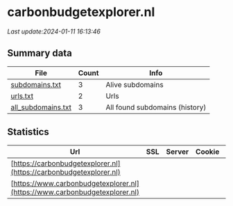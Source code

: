 # carbonbudgetexplorer.nl
*Last update:2024-01-11 16:13:46*
## Summary data
| File       | Count | Info |
|------------|-------|------|
|[subdomains.txt](/data/carbonbudgetexplorer/subdomains.txt)|3|Alive subdomains|
|[urls.txt](/data/carbonbudgetexplorer/urls.txt)|2|Urls|
|[all_subdomains.txt](/data/carbonbudgetexplorer/all_subdomains.txt)|3|All found subdomains (history)|
## Statistics
| Url | SSL | Server | Cookie | HSTS | CSP | XFO | XXP | RP | Tech |
|------------|-------|------|------|------|------|------|------|------|------|
|[https://carbonbudgetexplorer.nl](https://carbonbudgetexplorer.nl)| | | |:white_check_mark: | | | |:white_check_mark: | |:white_check_mark: | |HSTS| |
|[https://www.carbonbudgetexplorer.nl](https://www.carbonbudgetexplorer.nl)| | | |:white_check_mark: | | | |:white_check_mark: | |:white_check_mark: | |HSTS| |